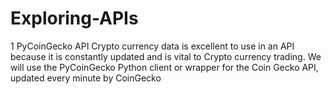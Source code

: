 # Exploring-APIs
1 PyCoinGecko API
  Crypto currency data is excellent to use in an API because it is constantly updated and is vital to Crypto currency trading. We will use the PyCoinGecko Python client or wrapper for the Coin Gecko API, updated every minute by CoinGecko 

